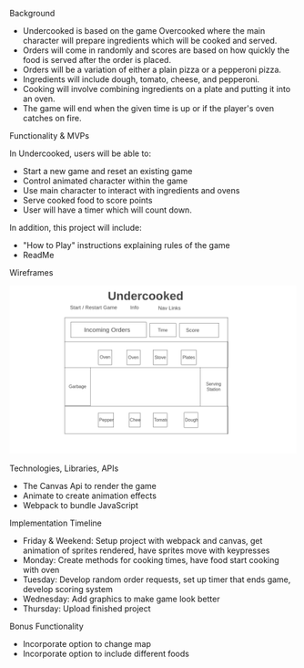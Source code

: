 Background
* Undercooked is based on the game Overcooked where the main character will prepare ingredients which will be cooked and served. 
* Orders will come in randomly and scores are based on how quickly the food is served after the order is placed.  
* Orders will be a variation of either a plain pizza or a pepperoni pizza.
* Ingredients will include dough, tomato, cheese, and pepperoni.  
* Cooking will involve combining ingredients on a plate and putting it into an oven.
* The game will end when the given time is up or if the player's oven catches on fire.

Functionality & MVPs

In Undercooked, users will be able to:
* Start a new game and reset an existing game
* Control animated character within the game
* Use main character to interact with ingredients and ovens
* Serve cooked food to score points
* User will have a timer which will count down.

In addition, this project will include:
* "How to Play" instructions explaining rules of the game
* ReadMe

Wireframes

![Undercooked wireframe](/wireframe.png)

Technologies, Libraries, APIs
* The Canvas Api to render the game
* Animate to create animation effects
* Webpack to bundle JavaScript

Implementation Timeline
* Friday & Weekend: Setup project with webpack and canvas, get animation of sprites rendered, have sprites move with keypresses
* Monday: Create methods for cooking times, have food start cooking with oven
* Tuesday: Develop random order requests, set up timer that ends game, develop scoring system
* Wednesday: Add graphics to make game look better
* Thursday: Upload finished project

Bonus Functionality
* Incorporate option to change map
* Incorporate option to include different foods

